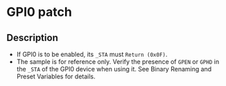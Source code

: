 # GPI0 patch

## Description

- If GPI0 is to be enabled, its `_STA` must `Return (0x0F)`.
- The sample is for reference only. Verify the presence of `GPEN` or `GPHD` in the `_STA` of the GPI0 device when using it. See Binary Renaming and Preset Variables for details.